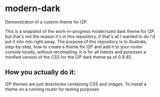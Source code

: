 # modern-dark

Demonstraton of a custom theme for I2P.

This is a snapshot of the work-in-progress modernized dark theme for I2P, but
that's not the reason it's in this repository, if that's all I wanted to do I'd
put it into mtn right away. The purpose of this repository is to illustrate,
step-by-step, how to create a theme for I2P and add it to your router console
locally, without recompiling. It is for all intents and purposes a minified
version of the CSS for the I2P dark theme as of 0.9.45.

How you actually do it:
-----------------------

I2P themes are just directories containing CSS and images. To install a theme
on a running router for testing purposes